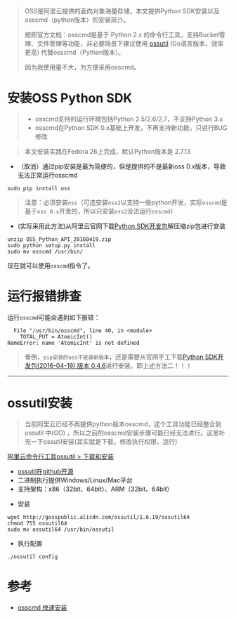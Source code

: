 > OSS是阿里云提供的面向对象海量存储，本文提供Python SDK安装以及osscmd（python版本）的安装简介。
>
> 按照官方文档：osscmd是基于 Python 2.x 的命令行工具，支持Bucket管理、文件管理等功能，非必要场景下建议使用 [ossutil](https://help.aliyun.com/document_detail/50452.html?spm=5176.doc32184.2.4.hgJ9iC) (Go语言版本，效率更高) 代替osscmd（Python版本）。
>
> 因为我使用量不大，为方便采用osscmd。

# 安装OSS Python SDK

> * osscmd支持的运行环境包括Python 2.5/2.6/2.7，不支持Python 3.x
> * osscmd在Python SDK 0.x基础上开发，不再支持新功能，只进行BUG修改

> 本文安装实践在Fedora 26上完成，默认Python版本是 2.7.13

* （取消）通过pip安装是最为简便的，但是提供的不是最新oss 0.x版本，导致无法正常运行osscmd

```
sudo pip install oss
```

> 注意：必须安装`oss`（可选安装`oss2`以支持一些python开发，实际`osscmd`是基于`oss 0.x`开发的，所以只安装`oss2`没法运行`osscmd`）

* (实际采用此方法)从阿里云官网下载[Python SDK开发包](https://help.aliyun.com/document_detail/32171.html?spm=5176.doc32184.2.7.0NDCn6)解压缩zip包进行安装

```
unzip OSS_Python_API_20160419.zip
sudo python setup.py install
sudo mv osscmd /usr/bin/
```

现在就可以使用`osscmd`指令了。

# 运行报错排查

运行`osscmd`可能会遇到如下报错：

```
  File "/usr/bin/osscmd", line 40, in <module>
    TOTAL_PUT = AtomicInt()
NameError: name 'AtomicInt' is not defined
```

> 晕倒，`pip安装的oss不是最新版本`，还是需要从官网手工下载[Python SDK开发包(2016-04-19) 版本 0.4.6](https://help.aliyun.com/document_detail/32171.html?spm=5176.doc32184.2.7.0NDCn6)进行安装。即上述方法二！！！

----

# ossutil安装

> 当前阿里云已经不再提供python版本osscmd，这个工具功能已经整合到 ossutil 中(GO) ，所以之前的osscmd安装步骤可能已经无法进行。这里补充一下ossutil安装(其实就是下载，修改执行权限，运行)

[阿里云命令行工具ossutil > 下载和安装](https://help.aliyun.com/document_detail/120075.html?spm=a2c4g.11186623.6.844.5a381bd2BviixZ)

* [ossutil在github开源](https://github.com/aliyun/ossutil)
* 二进制执行提供Windows/Linux/Mac平台
* 支持架构：x86（32bit、64bit）、ARM（32bit、64bit）

- 安装

```
wget http://gosspublic.alicdn.com/ossutil/1.6.19/ossutil64
chmod 755 ossutil64
sudo mv ossutil64 /usr/bin/ossutil
```

- 执行配置

```
./ossutil config
```

# 参考

* [osscmd 快速安装](https://help.aliyun.com/document_detail/32184.html?spm=5176.doc32171.2.6.kcTPtw)